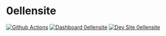 # 0ellensite

[![Github Actions](https://github.com/elsamson/0ellensite/actions/workflows/build_deploy_and_test.yml/badge.svg)](https://github.com/elsamson/0ellensite/actions/workflows/build_deploy_and_test.yml)
[![Dashboard 0ellensite](https://img.shields.io/badge/dashboard-0ellensite-yellow.svg)](https://dashboard.pantheon.io/sites/f9bdb835-57e0-496e-aa40-f6629ded8ebd#dev/code)
[![Dev Site 0ellensite](https://img.shields.io/badge/site-0ellensite-blue.svg)](http://dev-0ellensite.pantheonsite.io/)